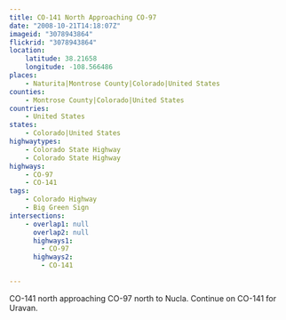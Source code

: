 ```yaml
---
title: CO-141 North Approaching CO-97
date: "2008-10-21T14:18:07Z"
imageid: "3078943864"
flickrid: "3078943864"
location:
    latitude: 38.21658
    longitude: -108.566486
places:
    - Naturita|Montrose County|Colorado|United States
counties:
    - Montrose County|Colorado|United States
countries:
    - United States
states:
    - Colorado|United States
highwaytypes:
    - Colorado State Highway
    - Colorado State Highway
highways:
    - CO-97
    - CO-141
tags:
    - Colorado Highway
    - Big Green Sign
intersections:
    - overlap1: null
      overlap2: null
      highways1:
        - CO-97
      highways2:
        - CO-141

---
```

CO-141 north approaching CO-97 north to Nucla. Continue on CO-141 for Uravan.